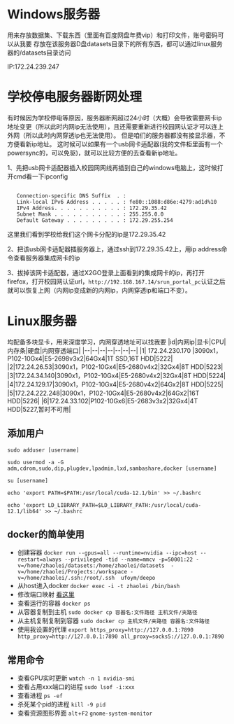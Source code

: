 # Windows服务器
用来存放数据集、下载东西（里面有百度网盘年费vip）和打印文件，账号密码可以从我要
存放在该服务器D盘datasets目录下的所有东西，都可以通过linux服务器的/datasets目录访问

IP:172.24.239.247

# 学校停电服务器断网处理
有时候因为学校停电等原因，服务器断网超过24小时（大概）会导致需要网卡ip地址变更（所以此时内网ip无法使用），且还需要重新进行校园网认证才可以连上外网（所以此时内网穿透ip也无法使用）。
但是咱们的服务器都没有接显示器，不方便看新ip地址。
这时候可以如果有一个usb网卡适配器(我的文件柜里面有一个powersync的，可以免驱)，就可以比较方便的去查看新ip地址。

1、先把usb网卡适配器插入校园网网线再插到自己的windows电脑上，这时候打开cmd看一下ipconfig

```Ethernet adapter Ethernet 5:

   Connection-specific DNS Suffix  . :
   Link-local IPv6 Address . . . . . : fe80::1088:d86e:4279:ad1d%10
   IPv4 Address. . . . . . . . . . . : 172.29.35.42
   Subnet Mask . . . . . . . . . . . : 255.255.0.0
   Default Gateway . . . . . . . . . : 172.29.255.254
```
这里我们看到学校给我们这个网卡分配的ip是172.29.35.42

2、把该usb网卡适配器插服务器上，通过ssh到172.29.35.42上，用ip address命令查看服务器集成网卡的ip

3、拔掉该网卡适配器，通过X2GO登录上面看到的集成网卡的ip，再打开firefox，打开校园网认证url，`http://192.168.167.14/srun_portal_pc`认证之后就可以恢复上网（内网ip变成新的内网ip，内网穿透ip和端口不变）。



# Linux服务器

均配备多块显卡，用来深度学习，内网穿透地址可以找我要
|id|内网ip|显卡|CPU|内存条|硬盘|内网穿透端口|
|--|--|--|--|--|--|--|
|1| 172.24.230.170 |3090x1，P102-10Gx4|E5-2698v3x2|64Gx4|1T SSD,16T HDD|5222|
|2|172.24.26.53|3090x1，P102-10Gx4|E5-2680v4x2|32Gx4|8T HDD|5223|
|3|172.24.34.140|3090x1，P102-10Gx4|E5-2680v4x2|32Gx4|8T HDD|5224|
|4|172.24.129.17|3090x1，P102-10Gx4|E5-2680v4x2|64Gx2|8T HDD|5225|
|5|172.24.222.248|3090x1，P102-10Gx4|E5-2680v4x2|64Gx2|16T HDD|5226|
|6|172.24.33.102|P102-10Gx6|E5-2683v3x2|32Gx4|4T HDD|5227,暂时不可用|

## 添加用户
 
`sudo adduser [username]`

`sudo usermod -a -G adm,cdrom,sudo,dip,plugdev,lpadmin,lxd,sambashare,docker [username]`

`su [username]`

`echo 'export PATH=$PATH:/usr/local/cuda-12.1/bin' >> ~/.bashrc`

`echo 'export LD_LIBRARY_PATH=$LD_LIBRARY_PATH:/usr/local/cuda-12.1/lib64' >> ~/.bashrc`


## docker的简单使用
- 创建容器
`docker run --gpus=all --runtime=nvidia --ipc=host --restart=always --privileged -tid --name=mmcv -p=50001:22 -v=/home/zhaolei/datasets:/home/zhaolei/datasets  -v=/home/zhaolei/Projects:/workspace -v=/home/zhaolei/.ssh:/root/.ssh  ufoym/deepo`
- 从host进入docker
`docker exec -i -t zhaolei /bin/bash`
- 修改端口映射
[看这里](https://stackoverflow.com/questions/19335444/how-do-i-assign-a-port-mapping-to-an-existing-docker-container)
- 查看运行的容器
`docker ps`
- 从容器复制到主机
`sudo docker cp 容器名:文件路径 主机文件/夹路径`
- 从主机复制复制到容器
`sudo docker cp 主机文件/夹路径 容器名:文件路径`
- 使用我设置的代理 `export https_proxy=http://127.0.0.1:7890 http_proxy=http://127.0.0.1:7890 all_proxy=socks5://127.0.0.1:7890` 

## 常用命令
- 查看GPU实时更新
`watch -n 1 nvidia-smi`
- 查看占用xxx端口的进程
`sudo lsof -i:xxx`
- 查看进程
`ps -ef`
- 杀死某个pid的进程
`kill -9 pid`
- 查看资源图形界面
`alt`+`F2` `gnome-system-monitor`



